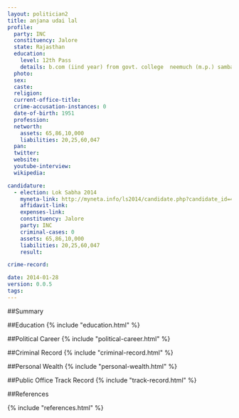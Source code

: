```yaml
---
layout: politician2
title: anjana udai lal
profile: 
  party: INC
  constituency: Jalore
  state: Rajasthan
  education: 
    level: 12th Pass
    details: b.com (iind year) from govt. college  neemuch (m.p.) sambad vikram university ujjain in 1971
  photo: 
  sex: 
  caste: 
  religion: 
  current-office-title: 
  crime-accusation-instances: 0
  date-of-birth: 1951
  profession: 
  networth: 
    assets: 65,86,10,000
    liabilities: 20,25,60,047
  pan: 
  twitter: 
  website: 
  youtube-interview: 
  wikipedia: 

candidature: 
  - election: Lok Sabha 2014
    myneta-link: http://myneta.info/ls2014/candidate.php?candidate_id=4512
    affidavit-link: 
    expenses-link: 
    constituency: Jalore 
    party: INC
    criminal-cases: 0
    assets: 65,86,10,000
    liabilities: 20,25,60,047
    result:  

crime-record: 

date: 2014-01-28
version: 0.0.5
tags: 
---
```

##Summary


##Education
{% include "education.html" %}


##Political Career
{% include "political-career.html" %}


##Criminal Record
{% include "criminal-record.html" %}


##Personal Wealth
{% include "personal-wealth.html" %}


##Public Office Track Record
{% include "track-record.html" %}


##References


{% include "references.html" %}